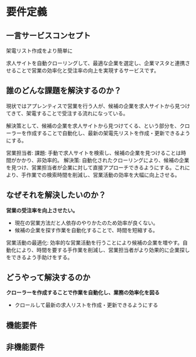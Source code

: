 # 要件定義

## 一言サービスコンセプト

架電リスト作成をより簡単に

求人サイトを自動クローリングして、最適な企業を選定し、企業マスタと連携させることで営業の効率化と受注率の向上を実現するサービスです。

## 誰のどんな課題を解決するのか？

現状ではアプレンティスで営業を行う人が、候補の企業を求人サイトから見つけてきて、架電することで受注する流れになっている。

解決策として、候補の企業を求人サイトから見つけてくる、という部分を、クローラーを作成することで自動化し、最新の架電先リストを作成・更新できるようにする。

営業担当者:
課題: 手動で求人サイトを検索し、候補の企業を見つけることは時間がかかり、非効率的。
解決策: 自動化されたクローリングにより、候補の企業を見つけ、営業担当者が企業に対して直接アプローチできるようにする。これにより、手作業での検索時間を削減し、営業活動の効率を大幅に向上させる。

## なぜそれを解決したいのか？
 **営業の受注率を向上させたい。**
- 現在の営業方法だと人依存のやりかたのため効率が良くない。
- 候補の企業を探す作業を自動化することで、時間を短縮する。

営業活動の最適化:
効率的な営業活動を行うことにより候補の企業を増やす。自動化により、時間を要する手作業を削減し、営業担当者がより効果的に企業探しをできるよう手助けをする。

## どうやって解決するのか
**クローラーを作成することで作業を自動化し、業務の効率化を図る**
- クロールして最新の求人リストを作成・更新できるようにする

## 機能要件



## 非機能要件
